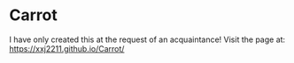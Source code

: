 # Carrot

I have only created this at the request of an acquaintance!
Visit the page at: https://xxj2211.github.io/Carrot/
